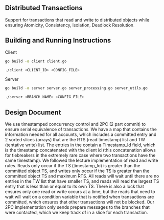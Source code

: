 ## Distributed Transactions
Support for transactions that read and write to distributed objects while ensuring Atomicity, Consistency, Isolation, Deadlock Resolution.
## Building and Running Instructions
Client
```sh
go build -o client client.go
```
```sh
./client <CLIENT_ID> <CONFIG_FILE>
```
Server
```sh
go build -o server server.go server_processing.go server_utils.go
```
```sh
./server <BRANCH_NAME> <CONFIG_FILE>
```
## Design Document
We use timestamped concurrency control and 2PC (2 part commit) to ensure serial equivalence of transactions. We have a map that contains the information needed for all accounts, which includes a committed entry and 2 sorted slices (arrays) that are the RTS (read timestamp) list and TW (tentative write) list. The entries in the contain a Timestamp_Id field, which is the timestamp concatenated with the client id (this concatenation allows for tiebreakers in the extremely rare case where two transactions have the same timestamp).
We followed the lecture implementation of read and write rules. Reads only occur if the TS (timestamp_Id) is greater than the committed object TS, and writes only occur if the TS is greater than the committed object TS and maximum RTS. All reads will wait until there are no entries in the TW list that have smaller TS, and reads will read the largest TS entry that is less than or equal to its own TS. There is also a lock that ensures only one read or write occurs at a time, but the reads that need to wait will wait on a condition variable that is notified when transactions are committed, which ensures that other transactions will not be blocked.
Our 2PC implementation only sends prepare messages to the branches that were contacted, which we keep track of in a slice for each transaction.
